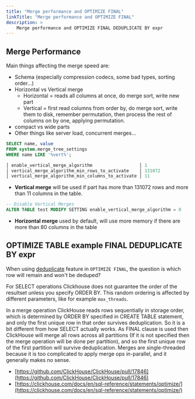 ```yaml
---
title: "Merge performance and OPTIMIZE FINAL"
linkTitle: "Merge performance and OPTIMIZE FINAL"
description: >
    Merge performance and OPTIMIZE FINAL DEDUPLICATE BY expr
---
```


## Merge Performance

Main things affecting the merge speed are:

* Schema (especially compression codecs, some bad types, sorting order...)
* Horizontal vs Vertical merge 
  * Horizontal = reads all columns at once, do merge sort, write new part
  * Vertical = first read columns from order by, do merge sort, write them to disk, remember permutation, then process the rest of columns on by one, applying permutation.
* compact vs wide parts
* Other things like server load, concurrent merges...

```sql
SELECT name, value
FROM system.merge_tree_settings
WHERE name LIKE '%vert%';

│ enable_vertical_merge_algorithm                  │ 1      
│ vertical_merge_algorithm_min_rows_to_activate    │ 131072
│ vertical_merge_algorithm_min_columns_to_activate │ 11
```

* **Vertical merge** will be used if part has more than 131072 rows and more than 11 columns in the table.
  
```sql
-- Disable Vertical Merges
ALTER TABLE test MODIFY SETTING enable_vertical_merge_algorithm = 0
```

* **Horizontal merge** used by default, will use more memory if there are more than 80 columns in the table

## OPTIMIZE TABLE example FINAL DEDUPLICATE BY expr

When using
[deduplicate](/altinity-kb-schema-design/row-level-deduplication/)
feature in `OPTIMIZE FINAL`, the question is which row will remain and won't be deduped?

For SELECT operations Clickhouse does not guarantee the order of the resultset unless you specify ORDER BY. This random ordering is affected by different parameters, like for example `max_threads`. 

In a merge operation ClickHouse reads rows sequentially in storage order, which is determined by ORDER BY specified in CREATE TABLE statement, and only the first unique row in that order survives deduplication. So it is a bit different from how SELECT actually works. As FINAL clause is used then ClickHouse will merge all rows across all partitions (If it is not specified then the merge operation will be done per partition), and so the first unique row of the first partition will survive deduplication. Merges are single-threaded because it is too complicated to apply merge ops in-parallel, and it generally makes no sense.

* [https://github.com/ClickHouse/ClickHouse/pull/17846](https://github.com/ClickHouse/ClickHouse/pull/17846)
* [https://clickhouse.com/docs/en/sql-reference/statements/optimize/](https://clickhouse.com/docs/en/sql-reference/statements/optimize/)
